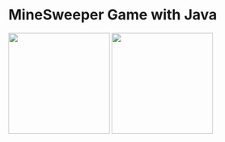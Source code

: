 # MineSweeper Game with Java

<img src="https://user-images.githubusercontent.com/37351493/149169741-c16a9096-4807-4676-a129-14719bdd4ba2.png" height=200></img>
<img src="https://user-images.githubusercontent.com/37351493/150596352-d6c70204-2280-4b29-ae65-8cea426ef61f.png" height=200></img>
